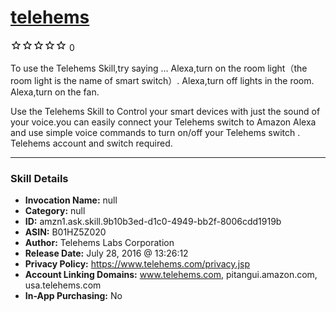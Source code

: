 # [telehems](http://alexa.amazon.com/#skills/amzn1.ask.skill.9b10b3ed-d1c0-4949-bb2f-8006cdd1919b)
![0 stars](../../images/ic_star_border_black_18dp_1x.png)![0 stars](../../images/ic_star_border_black_18dp_1x.png)![0 stars](../../images/ic_star_border_black_18dp_1x.png)![0 stars](../../images/ic_star_border_black_18dp_1x.png)![0 stars](../../images/ic_star_border_black_18dp_1x.png) 0

To use the Telehems Skill,try saying …
Alexa,turn on the room light（the room light is the name of smart switch）.
Alexa,turn off lights in the room.
Alexa,turn on the fan.

Use the Telehems Skill to Control your smart devices with just the sound of your voice.you can easily connect your Telehems switch to Amazon Alexa and use simple voice commands to turn on/off your Telehems switch . 
Telehems account and switch required.

***

### Skill Details

* **Invocation Name:** null
* **Category:** null
* **ID:** amzn1.ask.skill.9b10b3ed-d1c0-4949-bb2f-8006cdd1919b
* **ASIN:** B01HZ5Z020
* **Author:** Telehems Labs Corporation
* **Release Date:** July 28, 2016 @ 13:26:12
* **Privacy Policy:** https://www.telehems.com/privacy.jsp
* **Account Linking Domains:** www.telehems.com, pitangui.amazon.com, usa.telehems.com
* **In-App Purchasing:** No
